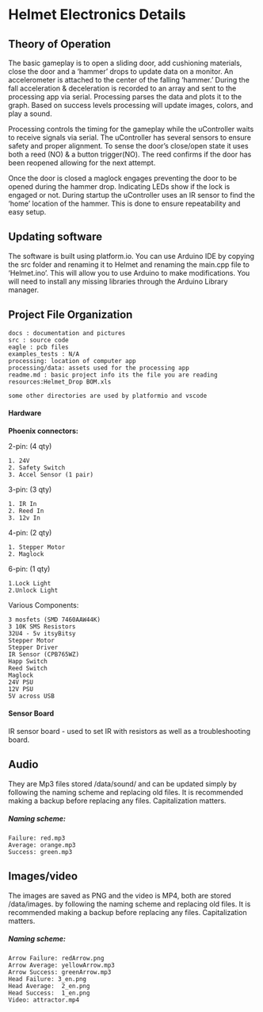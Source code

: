 # Helmet  Electronics Details
## Theory of Operation
The basic gameplay is to open a sliding door, add cushioning materials, close the door and a ‘hammer’ drops to update data on a monitor. An accelerometer is attached to the center of the falling ‘hammer.’ During the fall acceleration & deceleration is recorded to an array and sent to the processing app via serial. Processing parses the data and plots it to the graph. Based on success levels processing will update images, colors, and play a sound. 

Processing controls the timing for the gameplay while the uController waits to receive signals via serial. The uController has several sensors to ensure safety and proper alignment. To sense the door’s close/open state it uses both a reed (NO) & a button trigger(NO). The reed confirms if the door has been reopened allowing for the next attempt.  

Once the door is closed a maglock engages preventing the door to be opened during the hammer drop. Indicating LEDs show if the lock is engaged or not. During startup the uController uses an IR sensor to find the ‘home’ location of the hammer. This is done to ensure repeatability and easy setup. 

## Updating software

The software is built using platform.io. You can use Arduino IDE by copying the src folder and renaming it to Helmet and renaming the main.cpp file to ‘Helmet.ino’. This will allow you to use Arduino to make modifications. You will need to install any missing libraries through the Arduino Library manager.

## Project File Organization

	docs : documentation and pictures
	src : source code
	eagle : pcb files
	examples_tests : N/A
	processing: location of computer app
	processing/data: assets used for the processing app
	readme.md : basic project info its the file you are reading
	resources:Helmet_Drop BOM.xls
	
	some other directories are used by platformio and vscode

#### Hardware

**Phoenix connectors:**

2-pin: (4 qty)

	1. 24V
	2. Safety Switch
	3. Accel Sensor (1 pair)
	
3-pin: (3 qty)

	1. IR In
	2. Reed In
	3. 12v In
	
4-pin: (2 qty)

	1. Stepper Motor
	2. Maglock
	
6-pin: (1 qty)

	1.Lock Light
	2.Unlock Light

Various Components:

	3 mosfets (SMD 7460AAW44K)
	3 10K SMS Resistors
	32U4 - 5v itsyBitsy
	Stepper Motor
	Stepper Driver
	IR Sensor (CPB765WZ)
	Happ Switch
	Reed Switch
	Maglock
	24V PSU
	12V PSU
	5V across USB

#### Sensor Board
IR sensor board - used to set IR with resistors as well as a troubleshooting board.

## Audio
They are Mp3 files stored /data/sound/ and can be updated simply by following the naming scheme and replacing old files. It is recommended making a backup before replacing any files. 
Capitalization matters. 

##### Naming scheme:

	Failure: red.mp3
	Average: orange.mp3
	Success: green.mp3

## Images/video

The images are saved as PNG and the video is MP4, both are stored /data/images.  by following the naming scheme and replacing old files. It is recommended making a backup before replacing any files. Capitalization matters. 


##### Naming scheme:

	Arrow Failure: redArrow.png
	Arrow Average: yellowArrow.mp3
	Arrow Success: greenArrow.mp3
	Head Failure: 3_en.png
	Head Average:  2_en.png
	Head Success:  1_en.png
	Video: attractor.mp4
